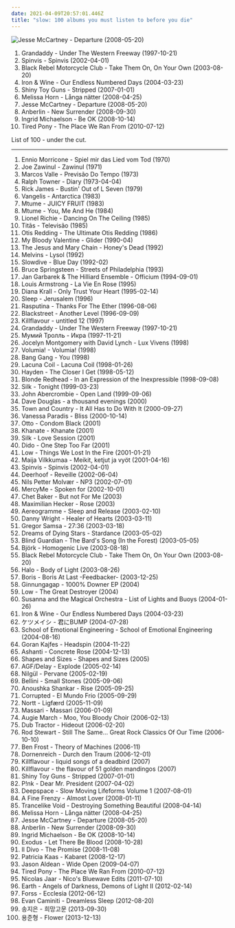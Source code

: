 ```yaml
---
date: 2021-04-09T20:57:01.446Z
title: "slow: 100 albums you must listen to before you die"
---
```

![Jesse McCartney - Departure (2008-05-20)](http://coverartarchive.org/release/ad21f6cc-9e6f-4a9f-8b5c-ec58ebecf569/23130186908-500.jpg "Jesse McCartney - Departure (2008-05-20)")
<ol class="albums">
<li data-cover="http://coverartarchive.org/release/a7f89d02-9f8c-40f5-adc7-9b63631bc464/13321854605-500.jpg" data-tags="indie, indie rock, 90s" role="button">Grandaddy - Under The Western Freeway (1997-10-21)</li>
<li data-cover="https://img.discogs.com/S3ADnzHxod1de2z-McpolGN-MMw=/fit-in/600x594/filters:strip_icc():format(jpeg):mode_rgb():quality(90)/discogs-images/R-726344-1525795664-1556.jpeg.jpg" data-tags="dutch, 00s" role="button">Spinvis - Spinvis (2002-04-01)</li>
<li data-cover="https://img.discogs.com/BIFFlFcgE_WXsUFm1iEBDRLvtko=/fit-in/600x594/filters:strip_icc():format(jpeg):mode_rgb():quality(90)/discogs-images/R-2460634-1602939219-3786.jpeg.jpg" data-tags="rock, indie rock, igneoustempest" role="button">Black Rebel Motorcycle Club - Take Them On, On Your Own (2003-08-20)</li>
<li data-cover="https://img.discogs.com/OVJ1kObTaUzbns3_1UIBUPftwJ8=/fit-in/600x600/filters:strip_icc():format(jpeg):mode_rgb():quality(90)/discogs-images/R-484100-1318784010.jpeg.jpg" data-tags="folk" role="button">Iron & Wine - Our Endless Numbered Days (2004-03-23)</li>
<li data-cover="https://img.discogs.com/6FkW1KzUrN75xjI2oFNGc77Y6zs=/fit-in/600x603/filters:strip_icc():format(jpeg):mode_rgb():quality(90)/discogs-images/R-14816707-1582161933-7535.jpeg.jpg" data-tags="vocal, slow, industrial pop, synth-punk, shinys" role="button">Shiny Toy Guns - Stripped (2007-01-01)</li>
<li data-cover="http://coverartarchive.org/release/5ac18ed9-3e58-4ee9-93d7-62517f302715/1061831984-500.jpg" data-tags="folk" role="button">Melissa Horn - Långa nätter (2008-04-25)</li>
<li data-cover="http://coverartarchive.org/release/ad21f6cc-9e6f-4a9f-8b5c-ec58ebecf569/23130186908-500.jpg" data-tags="pop, dance, rnb" role="button">Jesse McCartney - Departure (2008-05-20)</li>
<li data-cover="https://img.discogs.com/q9M0ZFD4a27h57L5HCc2vL0NvSg=/fit-in/600x600/filters:strip_icc():format(jpeg):mode_rgb():quality(90)/discogs-images/R-1497920-1263269238.jpeg.jpg" data-tags="alternative rock, rock" role="button">Anberlin - New Surrender (2008-09-30)</li>
<li data-cover="http://coverartarchive.org/release/bd049998-44f1-4ca1-9b38-853b25772a12/10361330463-500.jpg" data-tags="indie, female vocalists" role="button">Ingrid Michaelson - Be OK (2008-10-14)</li>
<li data-cover="https://img.discogs.com/O-YGZUyq38q18d9orZ5NruCTpm4=/fit-in/600x526/filters:strip_icc():format(jpeg):mode_rgb():quality(90)/discogs-images/R-2358169-1279304123.jpeg.jpg" data-tags="boughtlist2010" role="button">Tired Pony - The Place We Ran From (2010-07-12)</li>
</ol>
List of 100 - under the cut.
<!-- more -->

_________________

<ol class="albums">
<li data-cover="https://img.discogs.com/cHrN2cWxXxnpdFir739jCFlU3Tg=/fit-in/599x599/filters:strip_icc():format(jpeg):mode_rgb():quality(90)/discogs-images/R-2434777-1283866385.jpeg.jpg" data-tags="soundtrack" role="button">
Ennio Morricone - Spiel mir das Lied vom Tod (1970)
</li>
<li data-cover="https://img.discogs.com/YKKFj6ARij4pVv40ezi9BCGUkD4=/fit-in/600x598/filters:strip_icc():format(jpeg):mode_rgb():quality(90)/discogs-images/R-390553-1234193765.jpeg.jpg" data-tags="jazz, instrumental, slow, fusion, experimental jazz, basically bass, woebotjazz, zawinul, j zawinul" role="button">
Joe Zawinul - Zawinul (1971)
</li>
<li data-cover="https://img.discogs.com/JRtZhGrlXHNSuK1GJvl8nmXEBlk=/fit-in/475x472/filters:strip_icc():format(jpeg):mode_rgb():quality(90)/discogs-images/R-3852799-1346931644-6375.jpeg.jpg" data-tags="slow, psychedelic pop, funk, summer, brasil, mpb, sleepy, swimming, evening, rhodes, lazy, analog synths, dew, samba soul, ware" role="button">
Marcos Valle - Previsão Do Tempo (1973)
</li>
<li data-cover="https://via.placeholder.com/450" data-tags="ecm" role="button">
Ralph Towner - Diary (1973-04-04)
</li>
<li data-cover="https://img.discogs.com/DmvnqyOBju0Z_UcO0WTd4vA4bX0=/fit-in/600x450/filters:strip_icc():format(jpeg):mode_rgb():quality(90)/discogs-images/R-7751188-1448032013-3248.jpeg.jpg" data-tags="slow" role="button">
Rick James - Bustin' Out of L Seven (1979)
</li>
<li data-cover="https://img.discogs.com/YBNpgYneJSwwajwHe_0EIA2JD_o=/fit-in/600x605/filters:strip_icc():format(jpeg):mode_rgb():quality(90)/discogs-images/R-931174-1510508816-2800.jpeg.jpg" data-tags="electronica, ambient" role="button">
Vangelis - Antarctica (1983)
</li>
<li data-cover="https://img.discogs.com/k9OEcTH6CLyqErLa-mP_B3Fx8Bs=/fit-in/600x600/filters:strip_icc():format(jpeg):mode_rgb():quality(90)/discogs-images/R-353260-1169305778.jpeg.jpg" data-tags="rnb" role="button">
Mtume - JUICY FRUIT (1983)
</li>
<li data-cover="https://img.discogs.com/khrzei5hEuuxoXoxHoibAB7dMoQ=/fit-in/220x214/filters:strip_icc():format(jpeg):mode_rgb():quality(90)/discogs-images/R-328646-1096336946.jpg.jpg" data-tags="soul" role="button">
Mtume - You, Me And He (1984)
</li>
<li data-cover="https://img.discogs.com/gUa8x32XU2iO6Lq6_bx18W6PuWw=/fit-in/600x600/filters:strip_icc():format(jpeg):mode_rgb():quality(90)/discogs-images/R-585309-1143485487.jpeg.jpg" data-tags="80s" role="button">
Lionel Richie - Dancing On The Ceiling (1985)
</li>
<li data-cover="https://img.discogs.com/74XRDr5kabkZPn7z84kQmBwgH6k=/fit-in/600x606/filters:strip_icc():format(jpeg):mode_rgb():quality(90)/discogs-images/R-3792703-1464327331-2356.jpeg.jpg" data-tags="rock, titas" role="button">
Titãs - Televisão (1985)
</li>
<li data-cover="http://coverartarchive.org/release/affa1d29-c5bb-4a4b-8492-22f15a9c795c/22126260940-500.jpg" data-tags="soul" role="button">
Otis Redding - The Ultimate Otis Redding (1986)
</li>
<li data-cover="https://img.discogs.com/Ru1Wx6pVagAy8UHzXg-ktbcYyRg=/fit-in/600x600/filters:strip_icc():format(jpeg):mode_rgb():quality(90)/discogs-images/R-84680-1523164126-2096.jpeg.jpg" data-tags="shoegaze" role="button">
My Bloody Valentine - Glider (1990-04)
</li>
<li data-cover="https://img.discogs.com/UMBJGIOlHKIlyuDcv3xQGsGIxKA=/fit-in/600x583/filters:strip_icc():format(jpeg):mode_rgb():quality(90)/discogs-images/R-15177157-1587702788-9526.jpeg.jpg" data-tags="shoegaze, alternative rock" role="button">
The Jesus and Mary Chain - Honey's Dead (1992)
</li>
<li data-cover="http://coverartarchive.org/release/c7245946-b87a-49a9-abdc-1b65b4410404/1604062677-500.jpg" data-tags="sludge, drone, doom metal" role="button">
Melvins - Lysol (1992)
</li>
<li data-cover="http://coverartarchive.org/release/303d108a-8b3c-4dbe-97bf-e070b5d36d01/3994580625-500.jpg" data-tags="shoegaze" role="button">
Slowdive - Blue Day (1992-02)
</li>
<li data-cover="http://coverartarchive.org/release/176d8d74-12ed-42df-8940-0c95eafbe38f/11799596585-500.jpg" data-tags="soundtrack, rock, philadelphia, slow, lyrical, single, akustik, springsteen, sountrack, story song, cd single, soundtrack single" role="button">
Bruce Springsteen - Streets of Philadelphia (1993)
</li>
<li data-cover="http://coverartarchive.org/release/f81e6c54-4b16-42dd-8753-c6d6d71aea38/17288824430-500.jpg" data-tags="jazz, saxophone" role="button">
Jan Garbarek & The Hilliard Ensemble - Officium (1994-09-01)
</li>
<li data-cover="http://coverartarchive.org/release/28c5e021-1801-4783-bcee-c906745a7e98/1100068819-500.jpg" data-tags="jazz, louis armstrong" role="button">
Louis Armstrong - La Vie En Rose (1995)
</li>
<li data-cover="https://via.placeholder.com/450" data-tags="jazz" role="button">
Diana Krall - Only Trust Your Heart (1995-02-14)
</li>
<li data-cover="https://img.discogs.com/IOjUsho3OeK_eMfS85B8k5ELyd0=/fit-in/400x396/filters:strip_icc():format(jpeg):mode_rgb():quality(90)/discogs-images/R-2076111-1301777657.jpeg.jpg" data-tags="doom metal, stoner rock, sludge" role="button">
Sleep - Jerusalem (1996)
</li>
<li data-cover="https://img.discogs.com/jxe44rK-XP35lgTRePle9RqttM8=/fit-in/594x580/filters:strip_icc():format(jpeg):mode_rgb():quality(90)/discogs-images/R-1470688-1252341632.jpeg.jpg" data-tags="rasputina, gothic" role="button">
Rasputina - Thanks For The Ether (1996-08-06)
</li>
<li data-cover="http://coverartarchive.org/release/d72bcc5b-714f-4d4e-995e-498c7f89ed99/5970467541-500.jpg" data-tags="90s, rnb" role="button">
Blackstreet - Another Level (1996-09-09)
</li>
<li data-cover="https://img.discogs.com/N_J3kL-9f0esoEy2BRVuxaRHqig=/fit-in/600x595/filters:strip_icc():format(jpeg):mode_rgb():quality(90)/discogs-images/R-3353033-1611567514-5385.jpeg.jpg" data-tags="alternative, experimental, psychedelic, soundtrack, indie, instrumental, krautrock, hope, atmospheric, space, unique, relaxing, hypnotic, live, lookup, harmonical, downtempo, slow, industrial, progressive, avantgarde, postrock, space rock, space jazz, spacemusic, wantlist, krautrock influence" role="button">
Killflavour - untitled 12 (1997)
</li>
<li data-cover="http://coverartarchive.org/release/a7f89d02-9f8c-40f5-adc7-9b63631bc464/13321854605-500.jpg" data-tags="indie, indie rock, 90s" role="button">
Grandaddy - Under The Western Freeway (1997-10-21)
</li>
<li data-cover="http://coverartarchive.org/release/d768f402-e6ad-443b-9551-5c9e2f25ab9d/12162231602-500.jpg" data-tags="rock, 90s, alternative" role="button">
Мумий Тролль - Икра (1997-11-21)
</li>
<li data-cover="http://coverartarchive.org/release/194d39ed-2a30-4634-a3a4-0d16d5399158/11694160162-500.jpg" data-tags="ethereal" role="button">
Jocelyn Montgomery with David Lynch - Lux Vivens (1998)
</li>
<li data-cover="https://via.placeholder.com/450" data-tags="slow" role="button">
Volumia! - Volumia! (1998)
</li>
<li data-cover="http://coverartarchive.org/release/b7bb368c-4760-40d1-8244-8b42729125d1/2337163551-500.jpg" data-tags="electronic, trip-hop" role="button">
Bang Gang - You (1998)
</li>
<li data-cover="http://coverartarchive.org/release/70578657-4756-4024-8836-5a1b34cb83a7/16305003945-500.jpg" data-tags="gothic metal" role="button">
Lacuna Coil - Lacuna Coil (1998-01-26)
</li>
<li data-cover="http://coverartarchive.org/release/2fe6788c-6947-4120-998c-0f5ce298e58d/6073109346-500.jpg" data-tags="canadian, mellow" role="button">
Hayden - The Closer I Get (1998-05-12)
</li>
<li data-cover="http://coverartarchive.org/release/067a1e41-bae3-30d6-a797-d256e96c94f6/5072584211-500.jpg" data-tags="indie, indie rock" role="button">
Blonde Redhead - In an Expression of the Inexpressible (1998-09-08)
</li>
<li data-cover="https://img.discogs.com/KWzsBYcckIMVuawdV9BqdoJw-WU=/fit-in/600x600/filters:strip_icc():format(jpeg):mode_rgb():quality(90)/discogs-images/R-2719857-1553338687-3549.jpeg.jpg" data-tags="soul, r&b, rnb" role="button">
Silk - Tonight (1999-03-23)
</li>
<li data-cover="http://coverartarchive.org/release/4448537f-fa4a-41ec-b1ea-8d6fcc96fd89/17011711593-500.jpg" data-tags="ecm, jazz, jazz fusion" role="button">
John Abercrombie - Open Land (1999-09-06)
</li>
<li data-cover="https://img.discogs.com/Rmw4CgFnjYJs-oMdXKD_i85p_8I=/fit-in/570x566/filters:strip_icc():format(jpeg):mode_rgb():quality(90)/discogs-images/R-910277-1171874295.jpeg.jpg" data-tags="trumpet" role="button">
Dave Douglas - a thousand evenings (2000)
</li>
<li data-cover="https://img.discogs.com/K6Gh7lQVbS6wHxxVUb9-neWt2gc=/fit-in/600x600/filters:strip_icc():format(jpeg):mode_rgb():quality(90)/discogs-images/R-170307-1610581322-5482.jpeg.jpg" data-tags="slow, instrumentals" role="button">
Town and Country - It All Has to Do With It (2000-09-27)
</li>
<li data-cover="http://coverartarchive.org/release/2653682d-125f-4ab9-80c8-97a6d1179570/1227068425-500.jpg" data-tags="french, pop, female vocalists" role="button">
Vanessa Paradis - Bliss (2000-10-14)
</li>
<li data-cover="http://coverartarchive.org/release/ea6fb991-3f79-4b7e-8712-986fd51dbcfb/2893856591-500.jpg" data-tags="manguebeat, otto" role="button">
Otto - Condom Black (2001)
</li>
<li data-cover="http://coverartarchive.org/release/918ce11f-a9fb-4d3c-be10-c0b55e510145/11462273056-500.jpg" data-tags="doom metal, drone metal" role="button">
Khanate - Khanate (2001)
</li>
<li data-cover="https://img.discogs.com/RJRDQA-WRhIp7ZMm3W8eKZseLHE=/fit-in/600x590/filters:strip_icc():format(jpeg):mode_rgb():quality(90)/discogs-images/R-6472683-1519445219-1363.jpeg.jpg" data-tags="slow, silk" role="button">
Silk - Love Session (2001)
</li>
<li data-cover="http://coverartarchive.org/release/2e8cb32b-7341-486e-8543-3e87910555f6/3576613641-500.jpg" data-tags="pop" role="button">
Dido - One Step Too Far (2001)
</li>
<li data-cover="https://img.discogs.com/cHUskTMOXpjFZxo6YoARZwH1iwY=/fit-in/320x320/filters:strip_icc():format(jpeg):mode_rgb():quality(90)/discogs-images/R-2118329-1293876009.jpeg.jpg" data-tags="slowcore" role="button">
Low - Things We Lost In the Fire (2001-01-21)
</li>
<li data-cover="http://coverartarchive.org/release/1dacf76b-e450-4945-b877-c7db83bbadce/5126117704-500.jpg" data-tags="slow, pligaa" role="button">
Maija Vilkkumaa - Meikit, ketjut ja vyöt (2001-04-16)
</li>
<li data-cover="https://img.discogs.com/S3ADnzHxod1de2z-McpolGN-MMw=/fit-in/600x594/filters:strip_icc():format(jpeg):mode_rgb():quality(90)/discogs-images/R-726344-1525795664-1556.jpeg.jpg" data-tags="dutch, 00s" role="button">
Spinvis - Spinvis (2002-04-01)
</li>
<li data-cover="http://coverartarchive.org/release/39ded298-59ee-4eb2-8449-aa81ac46b18e/9544144082-500.jpg" data-tags="noise pop" role="button">
Deerhoof - Reveille (2002-06-04)
</li>
<li data-cover="https://img.discogs.com/1svphMqyDyv14BWhgqPP6x1oBbI=/fit-in/600x600/filters:strip_icc():format(jpeg):mode_rgb():quality(90)/discogs-images/R-9005957-1473134252-4987.jpeg.jpg" data-tags="jazz, trumpet, nu jazz, norwegian" role="button">
Nils Petter Molvær - NP3 (2002-07-01)
</li>
<li data-cover="http://coverartarchive.org/release/02861688-ff83-4f84-98dd-d2b1bb498135/9420205565-500.jpg" data-tags="christian" role="button">
MercyMe - Spoken for (2002-10-01)
</li>
<li data-cover="http://coverartarchive.org/release/173148fb-41a5-4766-b3cf-dd7b115c3271/4628443179-500.jpg" data-tags="jazz" role="button">
Chet Baker - But not For Me (2003)
</li>
<li data-cover="http://coverartarchive.org/release/4f923947-12e9-4669-8254-8b7386646e8a/7749962464-500.jpg" data-tags="indie, indie pop, maximilian hecker" role="button">
Maximilian Hecker - Rose (2003)
</li>
<li data-cover="https://img.discogs.com/XUtvyd4Ml4s2Vc0IQCDPzDOKsbw=/fit-in/600x596/filters:strip_icc():format(jpeg):mode_rgb():quality(90)/discogs-images/R-728631-1451798018-6889.jpeg.jpg" data-tags="alternative rock, post-rock" role="button">
Aereogramme - Sleep and Release (2003-02-10)
</li>
<li data-cover="https://img.discogs.com/9HAj09-jiw0Jc6stKfjRmASsX20=/fit-in/600x602/filters:strip_icc():format(jpeg):mode_rgb():quality(90)/discogs-images/R-10470759-1593084905-5043.jpeg.jpg" data-tags="piano, slow" role="button">
Danny Wright - Healer of Hearts (2003-03-11)
</li>
<li data-cover="https://img.discogs.com/HPCdbxJqpPcVjkR_WUklKAT8KDw=/fit-in/150x150/filters:strip_icc():format(jpeg):mode_rgb():quality(90)/discogs-images/R-5340331-1390948623-9950.jpeg.jpg" data-tags="rock, instrumental, ambient, post-rock, slow, romantic, shoegaze, abstract, atmospheric, soft, relaxing, post rock, art, reading, psychedelic ambient, iodine recordings" role="button">
Gregor Samsa - 27:36 (2003-03-18)
</li>
<li data-cover="http://coverartarchive.org/release/cab61b59-3181-4b51-8dac-d47794cab312/2675845192-500.jpg" data-tags="ambient, space" role="button">
Dreams of Dying Stars - Stardance (2003-05-02)
</li>
<li data-cover="http://coverartarchive.org/release/74aaef49-e032-42be-9567-08c79fa2f08b/13404138040-500.jpg" data-tags="metal" role="button">
Blind Guardian - The Bard's Song (In the Forest) (2003-05-05)
</li>
<li data-cover="https://img.discogs.com/aiGtfbrmX10NazhTRVrB3Y0fvOo=/fit-in/600x600/filters:strip_icc():format(jpeg):mode_rgb():quality(90)/discogs-images/R-813694-1161458280.jpeg.jpg" data-tags="electronic, alternative, female vocalists, bjork" role="button">
Björk - Homogenic Live (2003-08-18)
</li>
<li data-cover="https://img.discogs.com/BIFFlFcgE_WXsUFm1iEBDRLvtko=/fit-in/600x594/filters:strip_icc():format(jpeg):mode_rgb():quality(90)/discogs-images/R-2460634-1602939219-3786.jpeg.jpg" data-tags="rock, indie rock, igneoustempest" role="button">
Black Rebel Motorcycle Club - Take Them On, On Your Own (2003-08-20)
</li>
<li data-cover="https://img.discogs.com/5eV2OHcD9IHoE2xLUEKlg_R7zZU=/fit-in/600x590/filters:strip_icc():format(jpeg):mode_rgb():quality(90)/discogs-images/R-389778-1560438385-1200.jpeg.jpg" data-tags="noise, metal, doom metal, slow, drone, industrial metal, drone doom, darkness, sludge doom, drone metal, industrial doom metal, heavy as fuck, crushing, drone doom metal, torture, sludge doom metal, noise metal, grinding noise, a hint of swans, industrial sludge doom metal, heaviest albums ever" role="button">
Halo - Body of Light (2003-08-26)
</li>
<li data-cover="http://coverartarchive.org/release/10238f70-4b01-4d39-b793-617185352e1b/11345500658-500.jpg" data-tags="drone, drone metal" role="button">
Boris - Boris At Last -Feedbacker- (2003-12-25)
</li>
<li data-cover="https://img.discogs.com/bhMCCvI5leiUVCcOCEQNu2geGMM=/fit-in/500x482/filters:strip_icc():format(jpeg):mode_rgb():quality(90)/discogs-images/R-447727-1114785663.jpg.jpg" data-tags="ambient, drone" role="button">
Ginnungagap - 1000% Downer EP (2004)
</li>
<li data-cover="https://img.discogs.com/TxJKZ4bR1eTxNRKg41uQlj9OIH8=/fit-in/600x587/filters:strip_icc():format(jpeg):mode_rgb():quality(90)/discogs-images/R-400180-1330515072.jpeg.jpg" data-tags="rock, indie rock, sub pop" role="button">
Low - The Great Destroyer (2004)
</li>
<li data-cover="https://img.discogs.com/AL05ulVbvk9rcJb39tc3RBd2wj0=/fit-in/600x539/filters:strip_icc():format(jpeg):mode_rgb():quality(90)/discogs-images/R-335775-1187366372.jpeg.jpg" data-tags="female vocalists, posteverything" role="button">
Susanna and the Magical Orchestra - List of Lights and Buoys (2004-01-26)
</li>
<li data-cover="https://img.discogs.com/OVJ1kObTaUzbns3_1UIBUPftwJ8=/fit-in/600x600/filters:strip_icc():format(jpeg):mode_rgb():quality(90)/discogs-images/R-484100-1318784010.jpeg.jpg" data-tags="folk" role="button">
Iron & Wine - Our Endless Numbered Days (2004-03-23)
</li>
<li data-cover="https://img.discogs.com/W-S5tanNZi0qAphVRrDNp-kMb38=/fit-in/600x592/filters:strip_icc():format(jpeg):mode_rgb():quality(90)/discogs-images/R-15538513-1593253614-9254.jpeg.jpg" data-tags="hip-hop, slow, supa flexx, hip-hop japanese" role="button">
ケツメイシ - 君にBUMP (2004-07-28)
</li>
<li data-cover="http://coverartarchive.org/release/c18080bf-0d4c-4ad5-890d-1945fec2d62d/12359574398-500.jpg" data-tags="post-rock" role="button">
School of Emotional Engineering - School of Emotional Engineering (2004-08-16)
</li>
<li data-cover="http://coverartarchive.org/release/9847c8fc-01b0-41a5-965a-2a52ab1daf1c/12180253444-500.jpg" data-tags="trumpet" role="button">
Goran Kajfes - Headspin (2004-11-22)
</li>
<li data-cover="http://coverartarchive.org/release/91c58174-3280-4169-baa1-507b07c074db/7448901261-500.jpg" data-tags="rnb" role="button">
Ashanti - Concrete Rose (2004-12-13)
</li>
<li data-cover="https://img.discogs.com/IHVjfRS3zDK4TJprEp1vCwyKWnI=/fit-in/350x348/filters:strip_icc():format(jpeg):mode_rgb():quality(90)/discogs-images/R-2391407-1281339009.jpeg.jpg" data-tags="pop, rock, slow, melodic, winter albums, ships ahoy" role="button">
Shapes and Sizes - Shapes and Sizes (2005)
</li>
<li data-cover="http://coverartarchive.org/release/fe110d50-71d2-47ca-8101-56f07d07fb66/15671147481-500.jpg" data-tags="minimal" role="button">
AGF/Delay - Explode (2005-02-14)
</li>
<li data-cover="https://img.discogs.com/nmBA0r2YJb0iObgvyoLRS9k5mJM=/fit-in/500x500/filters:strip_icc():format(jpeg):mode_rgb():quality(90)/discogs-images/R-2666668-1295712897.jpeg.jpg" data-tags="pop" role="button">
Nilgül - Pervane (2005-02-19)
</li>
<li data-cover="https://img.discogs.com/veaN66vvFo5-oamWbgh7bVdMIJ8=/fit-in/600x600/filters:strip_icc():format(jpeg):mode_rgb():quality(90)/discogs-images/R-1248538-1613921665-9786.jpeg.jpg" data-tags="female, slow, mathrock, my deepest desires" role="button">
Bellini - Small Stones (2005-09-06)
</li>
<li data-cover="https://via.placeholder.com/450" data-tags="sitar" role="button">
Anoushka Shankar - Rise (2005-09-25)
</li>
<li data-cover="http://coverartarchive.org/release/78abaae9-0305-4239-b27c-b0dba4ddb6b6/27838608221-500.jpg" data-tags="sludge" role="button">
Corrupted - El Mundo Frio (2005-09-29)
</li>
<li data-cover="http://coverartarchive.org/release/77956299-d265-4039-9df5-f0d66854e598/8040444178-500.jpg" data-tags="ambient, dark ambient, funeral doom metal" role="button">
Nortt - Ligfærd (2005-11-09)
</li>
<li data-cover="http://coverartarchive.org/release/63adf30b-f7e2-445d-a06e-d3c480ed3aa0/27069555097-500.jpg" data-tags="pop, rnb" role="button">
Massari - Massari (2006-01-09)
</li>
<li data-cover="https://img.discogs.com/HTUO3RBWYsY8PxP38_QA8d-1vvA=/fit-in/300x300/filters:strip_icc():format(jpeg):mode_rgb():quality(90)/discogs-images/R-669159-1145756162.jpeg.jpg" data-tags="indie pop" role="button">
Augie March - Moo, You Bloody Choir (2006-02-13)
</li>
<li data-cover="http://coverartarchive.org/release/4d7a7961-1210-433e-aae4-d4c0397d68d6/19620504528-500.jpg" data-tags="experimental, indietronica, idm" role="button">
Dub Tractor - Hideout (2006-02-20)
</li>
<li data-cover="https://img.discogs.com/eoMcdG62Jm05SEttbIor7kD30kY=/fit-in/250x248/filters:strip_icc():format(jpeg):mode_rgb():quality(90)/discogs-images/R-2758947-1348645862-6234.jpeg.jpg" data-tags="rock" role="button">
Rod Stewart - Still The Same... Great Rock Classics Of Our Time (2006-10-10)
</li>
<li data-cover="http://coverartarchive.org/release/622ac912-8b5d-463a-bad4-52dc1616c118/15785742859-500.jpg" data-tags="ambient, electronic, experimental" role="button">
Ben Frost - Theory of Machines (2006-11)
</li>
<li data-cover="https://img.discogs.com/BveOFWh0KLdZdaRA9Lvk36kMte0=/fit-in/600x665/filters:strip_icc():format(jpeg):mode_rgb():quality(90)/discogs-images/R-856704-1604065531-1893.jpeg.jpg" data-tags="black metal" role="button">
Dornenreich - Durch den Traum (2006-12-01)
</li>
<li data-cover="https://img.discogs.com/pydc2BX1Vfk1b3vGYjm46QJKBds=/fit-in/600x600/filters:strip_icc():format(jpeg):mode_rgb():quality(90)/discogs-images/R-16002332-1601676694-6835.jpeg.jpg" data-tags="experimental, psychedelic, atmospheric, krautrock, live, indie, alternative, progressive, avantgarde, postrock, hypnotic, instrumental, space" role="button">
Killflavour - liquid songs of a deadbird (2007)
</li>
<li data-cover="https://img.discogs.com/5ja5O8hrZnBx8K2d9te-_8DSy6o=/fit-in/600x600/filters:strip_icc():format(jpeg):mode_rgb():quality(90)/discogs-images/R-16002181-1601674716-2297.jpeg.jpg" data-tags="experimental, space, krautrock, avantgarde, postrock" role="button">
Killflavour - the flavour of 51 golden mandingos (2007)
</li>
<li data-cover="https://img.discogs.com/6FkW1KzUrN75xjI2oFNGc77Y6zs=/fit-in/600x603/filters:strip_icc():format(jpeg):mode_rgb():quality(90)/discogs-images/R-14816707-1582161933-7535.jpeg.jpg" data-tags="vocal, slow, industrial pop, synth-punk, shinys" role="button">
Shiny Toy Guns - Stripped (2007-01-01)
</li>
<li data-cover="https://img.discogs.com/NqwJEiO_HfjVselhkN1SbAaYDoY=/fit-in/350x350/filters:strip_icc():format(jpeg):mode_rgb():quality(90)/discogs-images/R-4545858-1368651640-6102.png.jpg" data-tags="pop, singer-songwriter, usa, slow, contralto, political, live, 00s, ballad, protest song, pink, english lyrics, p!nk, bush, critical, open letter, coolwench, george w, arcoustic" role="button">
P!nk - Dear Mr. President (2007-04-02)
</li>
<li data-cover="https://img.discogs.com/P76mDFGWUUrTkKR5csTnM8l_0yI=/fit-in/600x600/filters:strip_icc():format(jpeg):mode_rgb():quality(90)/discogs-images/R-11474316-1516980441-4539.jpeg.jpg" data-tags="ambient" role="button">
Deepspace - Slow Moving Lifeforms Volume 1 (2007-08-01)
</li>
<li data-cover="http://coverartarchive.org/release/72c6d1ac-a184-40ca-8745-bb8b88de8dca/18844164215-500.jpg" data-tags="pop" role="button">
A Fine Frenzy - Almost Lover (2008-01-11)
</li>
<li data-cover="http://coverartarchive.org/release/a3a35479-c9e5-44e7-a2ef-f2f8a5a4d834/2726038413-500.jpg" data-tags="ambient, slow, drone, dissonant, nice background music, doom-like" role="button">
Trancelike Void - Destroying Something Beautiful (2008-04-14)
</li>
<li data-cover="http://coverartarchive.org/release/5ac18ed9-3e58-4ee9-93d7-62517f302715/1061831984-500.jpg" data-tags="folk" role="button">
Melissa Horn - Långa nätter (2008-04-25)
</li>
<li data-cover="http://coverartarchive.org/release/ad21f6cc-9e6f-4a9f-8b5c-ec58ebecf569/23130186908-500.jpg" data-tags="pop, dance, rnb" role="button">
Jesse McCartney - Departure (2008-05-20)
</li>
<li data-cover="https://img.discogs.com/q9M0ZFD4a27h57L5HCc2vL0NvSg=/fit-in/600x600/filters:strip_icc():format(jpeg):mode_rgb():quality(90)/discogs-images/R-1497920-1263269238.jpeg.jpg" data-tags="alternative rock, rock" role="button">
Anberlin - New Surrender (2008-09-30)
</li>
<li data-cover="http://coverartarchive.org/release/bd049998-44f1-4ca1-9b38-853b25772a12/10361330463-500.jpg" data-tags="indie, female vocalists" role="button">
Ingrid Michaelson - Be OK (2008-10-14)
</li>
<li data-cover="http://coverartarchive.org/release/444502ca-a35c-440f-b795-b476a397a10b/13843702171-500.jpg" data-tags="thrash metal" role="button">
Exodus - Let There Be Blood (2008-10-28)
</li>
<li data-cover="http://coverartarchive.org/release/85446368-e865-4a39-ba7b-c40ababa3c2e/5794052901-500.jpg" data-tags="il divo" role="button">
Il Divo - The Promise (2008-11-08)
</li>
<li data-cover="http://coverartarchive.org/release/c0571bae-223a-4a96-9316-fc4469822b6c/27898271671-500.jpg" data-tags="french" role="button">
Patricia Kaas - Kabaret (2008-12-17)
</li>
<li data-cover="http://coverartarchive.org/release/8953f25b-6c3e-413e-b286-a66a58c468ca/14919707035-500.jpg" data-tags="country" role="button">
Jason Aldean - Wide Open (2009-04-07)
</li>
<li data-cover="https://img.discogs.com/O-YGZUyq38q18d9orZ5NruCTpm4=/fit-in/600x526/filters:strip_icc():format(jpeg):mode_rgb():quality(90)/discogs-images/R-2358169-1279304123.jpeg.jpg" data-tags="boughtlist2010" role="button">
Tired Pony - The Place We Ran From (2010-07-12)
</li>
<li data-cover="http://coverartarchive.org/release/5349e290-fe88-4241-b1c9-0ce545072523/8211444674-500.jpg" data-tags="electronic, hip hop, slow, house, deep house, edits" role="button">
Nicolas Jaar - Nico's Bluewave Edits (2011-07-10)
</li>
<li data-cover="http://coverartarchive.org/release/3466ac05-d0af-43d4-8650-9df083a9315c/2386440220-500.jpg" data-tags="instrumental, drone, stoner metal, doom jazz" role="button">
Earth - Angels of Darkness, Demons of Light II (2012-02-14)
</li>
<li data-cover="http://coverartarchive.org/release/765aa3db-b882-49eb-94f2-d917aed08228/15212651578-500.jpg" data-tags="electronic, downtempo, slow, haunting" role="button">
Forss - Ecclesia (2012-06-12)
</li>
<li data-cover="http://coverartarchive.org/release/c9233dcf-8a30-4bf2-b06d-ea28c0c22c75/16776442893-500.jpg" data-tags="ambient, post-rock, slow, ethereal, ethereal ambient, mylist, alben, music for a sad road movie, slobient, srm-inst" role="button">
Evan Caminiti - Dreamless Sleep (2012-08-20)
</li>
<li data-cover="http://coverartarchive.org/release/4000a677-63db-4571-8d53-35c5cdd5eeb0/8160284117-500.jpg" data-tags="hip-hop, hip hop, pop, female vocalists, slow, solo, asian, rnb, korean, k-pop, female vocalist, ballad, bap, female singer, kpop, ballads, solo artist, asia, korea, solo artists, korean pop, ji eun, song jieun, secret, asian music, female solo artist, asian pop, korean music, rnb ballad, asians, korean singer, female solo artists, rnb ballads, zelo, jieun, song ji eun, asian solo artist, asian solo artists" role="button">
송지은 - 희망고문 (2013-09-30)
</li>
<li data-cover="http://coverartarchive.org/release/f795f5e4-2deb-445e-9701-8f256fb35715/8048742898-500.jpg" data-tags="korean, k-pop, male vocalist, beast, asian music, junhyung" role="button">
용준형 - Flower (2013-12-13)
</li>
</ol>